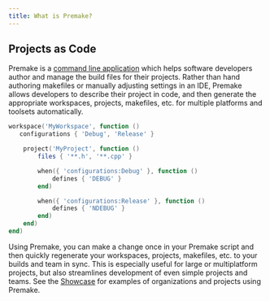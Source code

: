```yaml
---
title: What is Premake?
---
```


## Projects as Code

Premake is a [command line application](https://en.wikipedia.org/wiki/Command-line_interface) which helps software developers author and manage the build files for their projects. Rather than hand authoring makefiles or manually adjusting settings in an IDE, Premake allows developers to describe their project in code, and then generate the appropriate workspaces, projects, makefiles, etc. for multiple platforms and toolsets automatically.

```lua title="A sample Premake script"
workspace('MyWorkspace', function ()
   configurations { 'Debug', 'Release' }

	project('MyProject', function ()
		files { '**.h', '**.cpp' }

		when({ 'configurations:Debug' }, function ()
			defines { 'DEBUG' }
		end)

		when({ 'configurations:Release' }, function ()
			defines { 'NDEBUG' }
		end)
	end)
end)
```

Using Premake, you can make a change once in your Premake script and then quickly regenerate your workspaces, projects, makefiles, etc. to your builds and team in sync. This is especially useful for large or multiplatform projects, but also streamlines development of even simple projects and teams. See the [Showcase](/community/showcase) for examples of organizations and projects using Premake.
